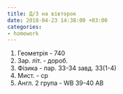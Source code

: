 ```yaml
---
title: Д/З на вівторок
date: 2018-04-23 14:38:00 +03:00
categories:
- homework
---
```


1. Геометрія - 740
2. Зар. літ. - дороб.
3. Фізика - пар. 33-34 завд. 33(1-4)
4. Мист. - ср
5. Англ. 2 група - WB 39-40 AB